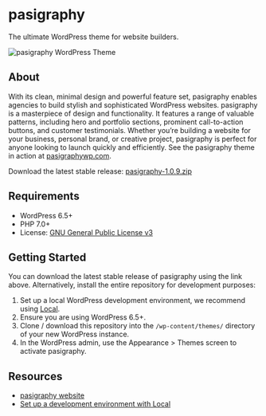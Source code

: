 # pasigraphy

The ultimate WordPress theme for website builders.

![pasigraphy WordPress Theme](https://user-images.githubusercontent.com/486261/224737575-6045a830-6ef7-4551-a887-82d6228b1530.jpg)

## About

With its clean, minimal design and powerful feature set, pasigraphy enables agencies to build stylish and sophisticated WordPress websites. pasigraphy is a masterpiece of design and functionality. It features a range of valuable patterns, including hero and portfolio sections, prominent call-to-action buttons, and customer testimonials. Whether you’re building a website for your business, personal brand, or creative project, pasigraphy is perfect for anyone looking to launch quickly and efficiently. See the pasigraphy theme in action at [pasigraphywp.com](https://pasigraphywp.com/).

Download the latest stable release: [pasigraphy-1.0.9.zip](https://downloads.wordpress.org/theme/pasigraphy.1.0.9.zip)

## Requirements

- WordPress 6.5+
- PHP 7.0+
- License: [GNU General Public License v3](https://www.gnu.org/licenses/gpl-3.0.html)

## Getting Started

You can download the latest stable release of pasigraphy using the link above. Alternatively, install the entire repository for development purposes:

1. Set up a local WordPress development environment, we recommend using [Local](https://localwp.com/).
2. Ensure you are using WordPress 6.5+.
3. Clone / download this repository into the `/wp-content/themes/` directory of your new WordPress instance.
4. In the WordPress admin, use the Appearance > Themes screen to activate pasigraphy.

## Resources

- [pasigraphy website](https://pasigraphywp.com/)
- [Set up a development environment with Local](https://localwp.com/)
